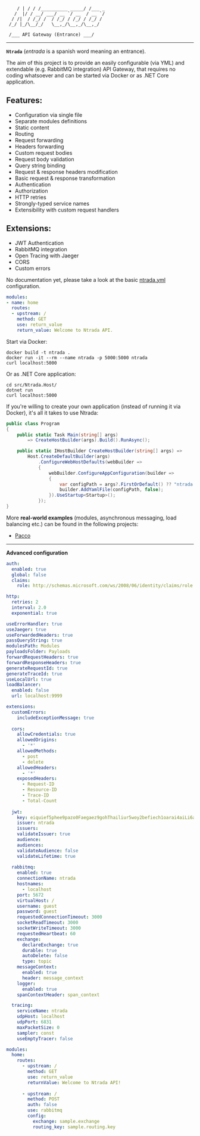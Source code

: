 ```
    / | / / /__________ _____/ /___ _
   /  |/ / __/ ___/ __ `/ __  / __ `/
  / /|  / /_/ /  / /_/ / /_/ / /_/ / 
 /_/ |_/\__/_/   \__,_/\__,_/\__,_/

 /___ API Gateway (Entrance) ___/
```
----------------


**`Ntrada`** (*entrada* is a spanish word meaning an entrance).

The aim of this project is to provide an easily configurable (via YML) and extendable (e.g. RabbitMQ integration) API Gateway, that requires no coding whatsoever and can be started via Docker or as .NET Core application.

## Features:

* Configuration via single file
* Separate modules definitions
* Static content
* Routing
* Request forwarding
* Headers forwarding
* Custom request bodies
* Request body validation
* Query string binding
* Request & response headers modification
* Basic request & response transformation
* Authentication
* Authorization
* HTTP retries
* Strongly-typed service names
* Extensibility with custom request handlers

## Extensions:

* JWT Authentication
* RabbitMQ integration
* Open Tracing with Jaeger
* CORS
* Custom errors


No documentation yet, please take a look at the basic [ntrada.yml](https://github.com/Ntrada/Ntrada/blob/master/src/Ntrada.Host/ntrada.yml) configuration.

```yml
modules:
- name: home
  routes:
  - upstream: /
    method: GET
    use: return_value
    return_value: Welcome to Ntrada API.
```
  
Start via Docker:

```
docker build -t ntrada .
docker run -it --rm --name ntrada -p 5000:5000 ntrada
curl localhost:5000
```

Or as .NET Core application:

```
cd src/Ntrada.Host/
dotnet run
curl localhost:5000
```

If you're willing to create your own application (instead of running it via Docker), it's all it takes to use Ntrada:

```csharp
public class Program
{
    public static Task Main(string[] args)
        => CreateHostBuilder(args).Build().RunAsync();

    public static IHostBuilder CreateHostBuilder(string[] args) =>
        Host.CreateDefaultBuilder(args)
            .ConfigureWebHostDefaults(webBuilder =>
            {
                webBuilder.ConfigureAppConfiguration(builder =>
                {
                    var configPath = args?.FirstOrDefault() ?? "ntrada.yml";
                    builder.AddYamlFile(configPath, false);
                }).UseStartup<Startup>();
            });
}
```

More **real-world examples** (modules, asynchronous messaging, load balancing etc.) can be found in the following projects:

* [Pacco](https://github.com/devmentors/Pacco.APIGateway)

----------------

**Advanced configuration**

```yml
auth:
  enabled: true
  global: false
  claims:
    role: http://schemas.microsoft.com/ws/2008/06/identity/claims/role

http:
  retries: 2
  interval: 2.0
  exponential: true

useErrorHandler: true
useJaeger: true
useForwardedHeaders: true
passQueryString: true
modulesPath: Modules
payloadsFolder: Payloads
forwardRequestHeaders: true
forwardResponseHeaders: true
generateRequestId: true
generateTraceId: true
useLocalUrl: true
loadBalancer:
  enabled: false
  url: localhost:9999

extensions:
  customErrors:
    includeExceptionMessage: true
  
  cors:
    allowCredentials: true
    allowedOrigins:
      - '*'
    allowedMethods:
      - post
      - delete
    allowedHeaders:
      - '*'
    exposedHeaders:
      - Request-ID
      - Resource-ID
      - Trace-ID
      - Total-Count
    
  jwt:
    key: eiquief5phee9pazo0Faegaez9gohThailiur5woy2befiech1oarai4aiLi6ahVecah3ie9Aiz6Peij
    issuer: ntrada
    issuers:
    validateIssuer: true
    audience:
    audiences:
    validateAudience: false
    validateLifetime: true
    
  rabbitmq:
    enabled: true
    connectionName: ntrada
    hostnames:
      - localhost
    port: 5672
    virtualHost: /
    username: guest
    password: guest
    requestedConnectionTimeout: 3000
    socketReadTimeout: 3000
    socketWriteTimeout: 3000
    requestedHeartbeat: 60
    exchange:
      declareExchange: true
      durable: true
      autoDelete: false
      type: topic
    messageContext:
      enabled: true
      header: message_context
    logger:
      enabled: true
    spanContextHeader: span_context

  tracing:
    serviceName: ntrada
    udpHost: localhost
    udpPort: 6831
    maxPacketSize: 0
    sampler: const
    useEmptyTracer: false

modules:
  home:
    routes:
      - upstream: /
        method: GET
        use: return_value
        returnValue: Welcome to Ntrada API!
        
      - upstream: /
        method: POST
        auth: false
        use: rabbitmq
        config:
          exchange: sample.exchange
          routing_key: sample.routing.key
```